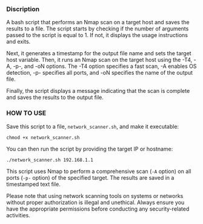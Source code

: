 ### Discription
A bash script that performs an Nmap scan on a target host and saves the results to a file. The script starts by checking if the number of arguments passed to the script is equal to 1. If not, it displays the usage instructions and exits.

Next, it generates a timestamp for the output file name and sets the target host variable. Then, it runs an Nmap scan on the target host using the -T4, -A, -p-, and -oN options. The -T4 option specifies a fast scan, -A enables OS detection, -p- specifies all ports, and -oN specifies the name of the output file.

Finally, the script displays a message indicating that the scan is complete and saves the results to the output file. 
### HOW TO USE

Save this script to a file, `network_scanner.sh`, and make it executable:


``` 
chmod +x network_scanner.sh 
```
You can then run the script by providing the target IP or hostname:

```
./network_scanner.sh 192.168.1.1
```

This script uses Nmap to perform a comprehensive scan (`-A` option) on all ports (`-p-` option) of the specified target. The results are saved in a timestamped text file.

Please note that using network scanning tools on systems or networks without proper authorization is illegal and unethical. Always ensure you have the appropriate permissions before conducting any security-related activities.